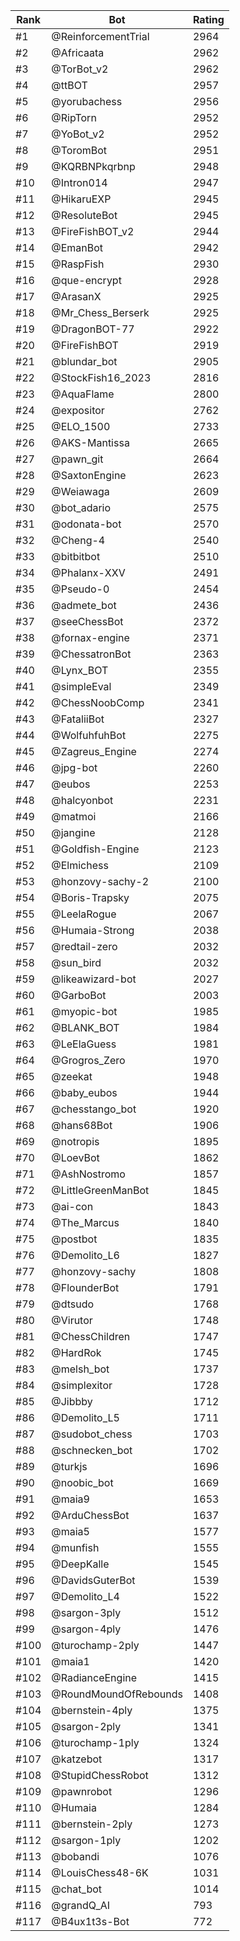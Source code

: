 Rank|Bot|Rating
---|---|---
#1|@ReinforcementTrial|2964
#2|@Africaata|2962
#3|@TorBot_v2|2962
#4|@ttBOT|2957
#5|@yorubachess|2956
#6|@RipTorn|2952
#7|@YoBot_v2|2952
#8|@ToromBot|2951
#9|@KQRBNPkqrbnp|2948
#10|@Intron014|2947
#11|@HikaruEXP|2945
#12|@ResoluteBot|2945
#13|@FireFishBOT_v2|2944
#14|@EmanBot|2942
#15|@RaspFish|2930
#16|@que-encrypt|2928
#17|@ArasanX|2925
#18|@Mr_Chess_Berserk|2925
#19|@DragonBOT-77|2922
#20|@FireFishBOT|2919
#21|@blundar_bot|2905
#22|@StockFish16_2023|2816
#23|@AquaFlame|2800
#24|@expositor|2762
#25|@ELO_1500|2733
#26|@AKS-Mantissa|2665
#27|@pawn_git|2664
#28|@SaxtonEngine|2623
#29|@Weiawaga|2609
#30|@bot_adario|2575
#31|@odonata-bot|2570
#32|@Cheng-4|2540
#33|@bitbitbot|2510
#34|@Phalanx-XXV|2491
#35|@Pseudo-0|2454
#36|@admete_bot|2436
#37|@seeChessBot|2372
#38|@fornax-engine|2371
#39|@ChessatronBot|2363
#40|@Lynx_BOT|2355
#41|@simpleEval|2349
#42|@ChessNoobComp|2341
#43|@FataliiBot|2327
#44|@WolfuhfuhBot|2275
#45|@Zagreus_Engine|2274
#46|@jpg-bot|2260
#47|@eubos|2253
#48|@halcyonbot|2231
#49|@matmoi|2166
#50|@jangine|2128
#51|@Goldfish-Engine|2123
#52|@Elmichess|2109
#53|@honzovy-sachy-2|2100
#54|@Boris-Trapsky|2075
#55|@LeelaRogue|2067
#56|@Humaia-Strong|2038
#57|@redtail-zero|2032
#58|@sun_bird|2032
#59|@likeawizard-bot|2027
#60|@GarboBot|2003
#61|@myopic-bot|1985
#62|@BLANK_BOT|1984
#63|@LeElaGuess|1981
#64|@Grogros_Zero|1970
#65|@zeekat|1948
#66|@baby_eubos|1944
#67|@chesstango_bot|1920
#68|@hans68Bot|1906
#69|@notropis|1895
#70|@LoevBot|1862
#71|@AshNostromo|1857
#72|@LittleGreenManBot|1845
#73|@ai-con|1843
#74|@The_Marcus|1840
#75|@postbot|1835
#76|@Demolito_L6|1827
#77|@honzovy-sachy|1808
#78|@FlounderBot|1791
#79|@dtsudo|1768
#80|@Virutor|1748
#81|@ChessChildren|1747
#82|@HardRok|1745
#83|@melsh_bot|1737
#84|@simplexitor|1728
#85|@Jibbby|1712
#86|@Demolito_L5|1711
#87|@sudobot_chess|1703
#88|@schnecken_bot|1702
#89|@turkjs|1696
#90|@noobic_bot|1669
#91|@maia9|1653
#92|@ArduChessBot|1637
#93|@maia5|1577
#94|@munfish|1555
#95|@DeepKalle|1545
#96|@DavidsGuterBot|1539
#97|@Demolito_L4|1522
#98|@sargon-3ply|1512
#99|@sargon-4ply|1476
#100|@turochamp-2ply|1447
#101|@maia1|1420
#102|@RadianceEngine|1415
#103|@RoundMoundOfRebounds|1408
#104|@bernstein-4ply|1375
#105|@sargon-2ply|1341
#106|@turochamp-1ply|1324
#107|@katzebot|1317
#108|@StupidChessRobot|1312
#109|@pawnrobot|1296
#110|@Humaia|1284
#111|@bernstein-2ply|1273
#112|@sargon-1ply|1202
#113|@bobandi|1076
#114|@LouisChess48-6K|1031
#115|@chat_bot|1014
#116|@grandQ_AI|793
#117|@B4ux1t3s-Bot|772
